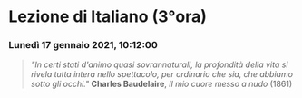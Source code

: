 # Lezione di Italiano (3°ora)
### Lunedì 17 gennaio 2021, 10:12:00

> _"In certi stati d'animo quasi sovrannaturali, la profondità della vita si rivela tutta intera nello spettacolo, per ordinario che sia, che abbiamo sotto gli occhi."_
> **Charles Baudelaire**, _Il mio cuore messo a nudo_ $(1861)$

<!--stackedit_data:
eyJoaXN0b3J5IjpbLTE4Mzg0MzM5NzZdfQ==
-->